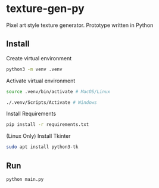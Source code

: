 # texture-gen-py

Pixel art style texture generator. Prototype written in Python

## Install

Create virtual environment

```bash
python3 -m venv .venv
```

Activate virtual environment

```bash
source .venv/bin/activate # MacOS/Linux

./.venv/Scripts/Activate # Windows
```

Install Requirements

```bash
pip install -r requirements.txt
```

(Linux Only) Install Tkinter

```bash
sudo apt install python3-tk
```

## Run

```bash
python main.py
```
